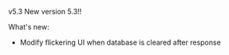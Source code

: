 v5.3
New version 5.3!!

What's new:

- Modify flickering UI when database is cleared after response
